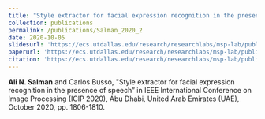 ```yaml
---
title: "Style extractor for facial expression recognition in the presence of speech"
collection: publications
permalink: /publications/Salman_2020_2
date: 2020-10-05
slidesurl: 'https://ecs.utdallas.edu/research/researchlabs/msp-lab/publications/Salman_2020-slides.pdf'
paperurl: 'https://ecs.utdallas.edu/research/researchlabs/msp-lab/publications/Salman_2020_2.pdf'
citation: 'https://ecs.utdallas.edu/research/researchlabs/msp-lab/publications/Salman_2020_2.bib'
---
```


<strong>Ali N. Salman</strong> and Carlos Busso, "Style extractor for facial expression recognition in the presence of speech” in IEEE International Conference on Image Processing (ICIP 2020), Abu Dhabi, United Arab Emirates (UAE), October 2020, pp. 1806-1810.
